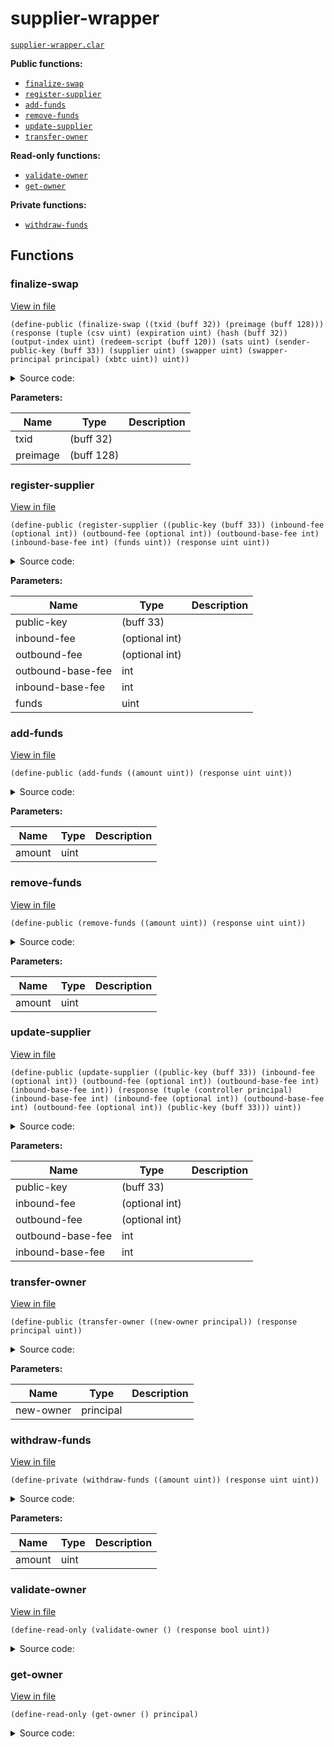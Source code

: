 
# supplier-wrapper

[`supplier-wrapper.clar`](../contracts/supplier-wrapper.clar)



**Public functions:**

- [`finalize-swap`](#finalize-swap)
- [`register-supplier`](#register-supplier)
- [`add-funds`](#add-funds)
- [`remove-funds`](#remove-funds)
- [`update-supplier`](#update-supplier)
- [`transfer-owner`](#transfer-owner)

**Read-only functions:**

- [`validate-owner`](#validate-owner)
- [`get-owner`](#get-owner)

**Private functions:**

- [`withdraw-funds`](#withdraw-funds)

## Functions

### finalize-swap

[View in file](../contracts/supplier-wrapper.clar#L6)

`(define-public (finalize-swap ((txid (buff 32)) (preimage (buff 128))) (response (tuple (csv uint) (expiration uint) (hash (buff 32)) (output-index uint) (redeem-script (buff 120)) (sats uint) (sender-public-key (buff 33)) (supplier uint) (swapper uint) (swapper-principal principal) (xbtc uint)) uint))`



<details>
  <summary>Source code:</summary>

```clarity
(define-public (finalize-swap (txid (buff 32)) (preimage (buff 128)))
  (let
    (
      (swap-resp (try! (contract-call? .bridge finalize-swap txid preimage)))
      (swap (try! (contract-call? .bridge get-full-inbound txid)))
      (sats (get sats swap))
      (xbtc (get xbtc swap))
      (fee (- sats xbtc))
      (updated-funds (try! (withdraw-funds fee)))
      (swapper (get swapper-principal swap))
    )
    ;; here, you can do special logic to move funds into a sub-protocol

    ;; refunding fees:
    (try! (as-contract (contract-call? .xbtc transfer fee tx-sender swapper none)))
    (ok swap)
  )
)
```
</details>


**Parameters:**

| Name | Type | Description |
| --- | --- | --- |
| txid | (buff 32) |  |
| preimage | (buff 128) |  |

### register-supplier

[View in file](../contracts/supplier-wrapper.clar#L27)

`(define-public (register-supplier ((public-key (buff 33)) (inbound-fee (optional int)) (outbound-fee (optional int)) (outbound-base-fee int) (inbound-base-fee int) (funds uint)) (response uint uint))`



<details>
  <summary>Source code:</summary>

```clarity
(define-public (register-supplier
    (public-key (buff 33))
    (inbound-fee (optional int))
    (outbound-fee (optional int))
    (outbound-base-fee int)
    (inbound-base-fee int)
    (funds uint)
  )
  (begin
    (try! (validate-owner))
    (as-contract (contract-call? .bridge register-supplier public-key inbound-fee outbound-fee outbound-base-fee inbound-base-fee funds))
  )
)
```
</details>


**Parameters:**

| Name | Type | Description |
| --- | --- | --- |
| public-key | (buff 33) |  |
| inbound-fee | (optional int) |  |
| outbound-fee | (optional int) |  |
| outbound-base-fee | int |  |
| inbound-base-fee | int |  |
| funds | uint |  |

### add-funds

[View in file](../contracts/supplier-wrapper.clar#L41)

`(define-public (add-funds ((amount uint)) (response uint uint))`



<details>
  <summary>Source code:</summary>

```clarity
(define-public (add-funds (amount uint))
  (begin
    (try! (validate-owner))
    (as-contract (contract-call? .bridge add-funds amount))
  )
)
```
</details>


**Parameters:**

| Name | Type | Description |
| --- | --- | --- |
| amount | uint |  |

### remove-funds

[View in file](../contracts/supplier-wrapper.clar#L48)

`(define-public (remove-funds ((amount uint)) (response uint uint))`



<details>
  <summary>Source code:</summary>

```clarity
(define-public (remove-funds (amount uint))
  (begin
    (try! (validate-owner))
    (as-contract (contract-call? .bridge remove-funds amount))
  )
)
```
</details>


**Parameters:**

| Name | Type | Description |
| --- | --- | --- |
| amount | uint |  |

### update-supplier

[View in file](../contracts/supplier-wrapper.clar#L55)

`(define-public (update-supplier ((public-key (buff 33)) (inbound-fee (optional int)) (outbound-fee (optional int)) (outbound-base-fee int) (inbound-base-fee int)) (response (tuple (controller principal) (inbound-base-fee int) (inbound-fee (optional int)) (outbound-base-fee int) (outbound-fee (optional int)) (public-key (buff 33))) uint))`



<details>
  <summary>Source code:</summary>

```clarity
(define-public (update-supplier
    (public-key (buff 33))
    (inbound-fee (optional int))
    (outbound-fee (optional int))
    (outbound-base-fee int)
    (inbound-base-fee int)
  )
  (begin
    (try! (validate-owner))
    (try! (as-contract (contract-call? .bridge update-supplier-fees inbound-fee outbound-fee outbound-base-fee inbound-base-fee)))
    (as-contract (contract-call? .bridge update-supplier-public-key public-key))
  )
)
```
</details>


**Parameters:**

| Name | Type | Description |
| --- | --- | --- |
| public-key | (buff 33) |  |
| inbound-fee | (optional int) |  |
| outbound-fee | (optional int) |  |
| outbound-base-fee | int |  |
| inbound-base-fee | int |  |

### transfer-owner

[View in file](../contracts/supplier-wrapper.clar#L69)

`(define-public (transfer-owner ((new-owner principal)) (response principal uint))`



<details>
  <summary>Source code:</summary>

```clarity
(define-public (transfer-owner (new-owner principal))
  (begin
    (try! (validate-owner))
    (var-set owner new-owner)
    (ok new-owner)
  )
)
```
</details>


**Parameters:**

| Name | Type | Description |
| --- | --- | --- |
| new-owner | principal |  |

### withdraw-funds

[View in file](../contracts/supplier-wrapper.clar#L79)

`(define-private (withdraw-funds ((amount uint)) (response uint uint))`



<details>
  <summary>Source code:</summary>

```clarity
(define-private (withdraw-funds (amount uint))
  (as-contract (contract-call? .bridge remove-funds amount))
)
```
</details>


**Parameters:**

| Name | Type | Description |
| --- | --- | --- |
| amount | uint |  |

### validate-owner

[View in file](../contracts/supplier-wrapper.clar#L85)

`(define-read-only (validate-owner () (response bool uint))`



<details>
  <summary>Source code:</summary>

```clarity
(define-read-only (validate-owner)
  (if (is-eq contract-caller (get-owner))
    (ok true)
    ERR_UNAUTHORIZED
  )
)
```
</details>




### get-owner

[View in file](../contracts/supplier-wrapper.clar#L92)

`(define-read-only (get-owner () principal)`



<details>
  <summary>Source code:</summary>

```clarity
(define-read-only (get-owner) (var-get owner))
```
</details>



